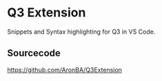 # Q3 Extension
Snippets and Syntax highlighting for Q3 in VS Code.


## Sourcecode
https://github.com/AronBA/Q3Extension